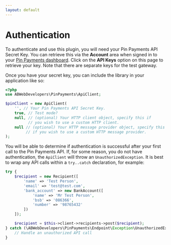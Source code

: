 ```yaml
---
layout: default
---
```


# Authentication

To authenticate and use this plugin, you will need your Pin Payments API Secret Key. You can retrieve this via
the **Account** area when signed in to your [Pin Payments dashboard](https://dashboard.pinpayments.com). Click on the
**API Keys** option on this page to retrieve your key. Note that there are separate keys for the test gateway.

Once you have your secret key, you can include the library in your application like so:

```php
<?php
use ABWebDevelopers\PinPayments\ApiClient;

$pinClient = new ApiClient(
    '', // Your Pin Payments API Secret Key.
    true, // Test mode?
    null, // (optional) Your HTTP client object, specify this if
          // you wish to use a custom HTTP client.
    null // (optional) Your HTTP message provider object, specify this
         // if you wish to use a custom HTTP message provider.
);
```

You will be able to determine if authentication is successful after your first call to the Pin Payments API. If, for some reason,
you do not have authentication, the `ApiClient` will throw an `UnauthorizedException`. It is best to wrap any API calls within a `try..catch` declaration, for example:

```php
try {
    $recipient = new Recipient([
        'name' => 'Test Person',
        'email' => 'test@test.com',
        'bank_account' => new BankAccount([
            'name' => 'Mr Test Person',
            'bsb' => '086366',
            'number' => '98765432'
        ])
    ]);

    $recipient = $this->client->recipients->post($recipient);
} catch (\ABWebDevelopers\PinPayments\Endpoint\Exception\UnauthorizedException $e) {
    // Handle an unauthorized API call
}
```
